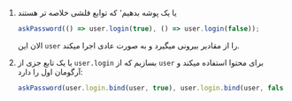 

1. یا یک پوشه بدهیم٬ که توابع فلشی خلاصه تر هستند

    ```js 
    askPassword(() => user.login(true), () => user.login(false)); 
    ```

    الان این `user` را از مقادیر بیرونی میگیرد و به صورت عادی اجرا میکند.

2. یا یک تابع جزی از `user.login` بسازیم که از `user` برای محتوا استفاده میکند و آرگومان اول را دارد:‌


    ```js 
    askPassword(user.login.bind(user, true), user.login.bind(user, false)); 
    ```
